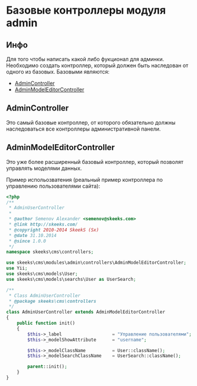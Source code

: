 Базовые контроллеры модуля admin
================================

Инфо
--------

Для того чтобы написать какой либо фукционал для админки. Необходимо создать контроллер, который должен быть наследован от одного из базовых.
Базовыми являются:

* [AdminController](#admincontroller)
* [AdminModelEditorController](#adminmodeleditorcontroller)

AdminController
-----------------
Это самый базовые контроллер, от которого обязательно должны наследоваться все контроллеры административной панели.

AdminModelEditorController
--------------------------
Это уже более расширенный базовый контроллер, который позволят управлять моделями данных.

Пример испольозватения (реальный пример контроллера по управлению пользователями сайта):

```php
<?php
/**
 * AdminUserController
 *
 * @author Semenov Alexander <semenov@skeeks.com>
 * @link http://skeeks.com/
 * @copyright 2010-2014 SkeekS (Sx)
 * @date 31.10.2014
 * @since 1.0.0
 */
namespace skeeks\cms\controllers;

use skeeks\cms\modules\admin\controllers\AdminModelEditorController;
use Yii;
use skeeks\cms\models\User;
use skeeks\cms\models\searchs\User as UserSearch;

/**
 * Class AdminUserController
 * @package skeeks\cms\controllers
 */
class AdminUserController extends AdminModelEditorController
{
    public function init()
    {
        $this->_label                   = "Управление пользователями";
        $this->_modelShowAttribute      = "username";

        $this->_modelClassName          = User::className();
        $this->_modelSearchClassName    = UserSearch::className();

        parent::init();
    }
}

```